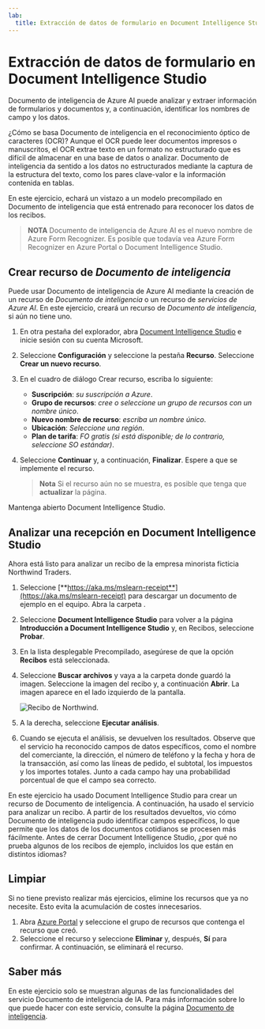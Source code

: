 ```yaml
---
lab:
  title: Extracción de datos de formulario en Document Intelligence Studio
---
```


# Extracción de datos de formulario en Document Intelligence Studio

Documento de inteligencia de Azure AI puede analizar y extraer información de formularios y documentos y, a continuación, identificar los nombres de campo y los datos. 

¿Cómo se basa Documento de inteligencia en el reconocimiento óptico de caracteres (OCR)? Aunque el OCR puede leer documentos impresos o manuscritos, el OCR extrae texto en un formato no estructurado que es difícil de almacenar en una base de datos o analizar. Documento de inteligencia da sentido a los datos no estructurados mediante la captura de la estructura del texto, como los pares clave-valor e la información contenida en tablas. 

En este ejercicio, echará un vistazo a un modelo precompilado en Documento de inteligencia que está entrenado para reconocer los datos de los recibos. 

> **NOTA** Documento de inteligencia de Azure AI es el nuevo nombre de Azure Form Recognizer. Es posible que todavía vea Azure Form Recognizer en Azure Portal o Document Intelligence Studio.

## Crear recurso de *Documento de inteligencia*

Puede usar Documento de inteligencia de Azure AI mediante la creación de un recurso de *Documento de inteligencia* o un recurso de *servicios de Azure AI*. En este ejercicio, creará un recurso de *Documento de inteligencia*, si aún no tiene uno.

1. En otra pestaña del explorador, abra [Document Intelligence Studio](https://formrecognizer.appliedai.azure.com/studio) e inicie sesión con su cuenta Microsoft.
1. Seleccione **Configuración** y seleccione la pestaña **Recurso**. Seleccione **Crear un nuevo recurso**.
1. En el cuadro de diálogo Crear recurso, escriba lo siguiente:
    - **Suscripción**: *su suscripción a Azure*.
    - **Grupo de recursos**: *cree o seleccione un grupo de recursos con un nombre único*.
    - **Nuevo nombre de recurso**: *escriba un nombre único*.
    - **Ubicación**: *Seleccione una región*.
    - **Plan de tarifa**: *FO gratis (si está disponible; de lo contrario, seleccione SO estándar)*.
1. Seleccione **Continuar** y, a continuación, **Finalizar**. Espere a que se implemente el recurso.

    >**Nota** Si el recurso aún no se muestra, es posible que tenga que **actualizar** la página.

Mantenga abierto Document Intelligence Studio.

## Analizar una recepción en Document Intelligence Studio

Ahora está listo para analizar un recibo de la empresa minorista ficticia Northwind Traders.

1. Seleccione [**https://aka.ms/mslearn-receipt**](https://aka.ms/mslearn-receipt) para descargar un documento de ejemplo en el equipo. Abra la carpeta . 
1. Seleccione **Document Intelligence Studio** para volver a la página **Introducción a Document Intelligence Studio** y, en Recibos, seleccione **Probar**.
1. En la lista desplegable Precompilado, asegúrese de que la opción **Recibos** está seleccionada.
1. Seleccione **Buscar archivos** y vaya a la carpeta donde guardó la imagen. Seleccione la imagen del recibo y, a continuación **Abrir**. La imagen aparece en el lado izquierdo de la pantalla.

    ![Recibo de Northwind.](media/document-intelligence/northwind-receipt.jpg)

1. A la derecha, seleccione **Ejecutar análisis**.
1. Cuando se ejecuta el análisis, se devuelven los resultados. Observe que el servicio ha reconocido campos de datos específicos, como el nombre del comerciante, la dirección, el número de teléfono y la fecha y hora de la transacción, así como las líneas de pedido, el subtotal, los impuestos y los importes totales. Junto a cada campo hay una probabilidad porcentual de que el campo sea correcto.

En este ejercicio ha usado Document Intelligence Studio para crear un recurso de Documento de inteligencia. A continuación, ha usado el servicio para analizar un recibo. A partir de los resultados devueltos, vio cómo Documento de inteligencia pudo identificar campos específicos, lo que permite que los datos de los documentos cotidianos se procesen más fácilmente. Antes de cerrar Document Intelligence Studio, ¿por qué no prueba algunos de los recibos de ejemplo, incluidos los que están en distintos idiomas?

## Limpiar

Si no tiene previsto realizar más ejercicios, elimine los recursos que ya no necesite. Esto evita la acumulación de costes innecesarios.

1. Abra [Azure Portal]( https://portal.azure.com) y seleccione el grupo de recursos que contenga el recurso que creó.
1. Seleccione el recurso y seleccione **Eliminar** y, después, **Sí** para confirmar. A continuación, se eliminará el recurso.

## Saber más

En este ejercicio solo se muestran algunas de las funcionalidades del servicio Documento de inteligencia de IA. Para más información sobre lo que puede hacer con este servicio, consulte la página [Documento de inteligencia](https://learn.microsoft.com/azure/ai-services/document-intelligence/overview?view=doc-intel-3.1.0).
